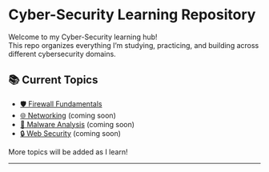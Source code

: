# Cyber-Security Learning Repository

Welcome to my Cyber-Security learning hub!  
This repo organizes everything I’m studying, practicing, and building across different cybersecurity domains.

## 📚 Current Topics

- [🛡️ Firewall Fundamentals](Firewall)
- [🌐 Networking](./Networking/README.md) (coming soon)
- [🦠 Malware Analysis](./Malware-Analysis/README.md) (coming soon)
- [🔒 Web Security](./Web-Security/README.md) (coming soon)

More topics will be added as I learn!

---
